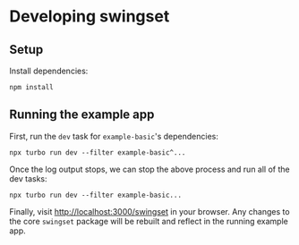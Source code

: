# Developing swingset

## Setup

Install dependencies:

```shell-session
npm install
```

## Running the example app

First, run the `dev` task for `example-basic`'s dependencies:

```shell-session
npx turbo run dev --filter example-basic^...
```

Once the log output stops, we can stop the above process and run all of the dev tasks:

```shell-session
npx turbo run dev --filter example-basic...
```

Finally, visit <http://localhost:3000/swingset> in your browser. Any changes to the core `swingset` package will be rebuilt and reflect in the running example app.
